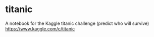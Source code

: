 # titanic

A notebook for the Kaggle titanic challenge (predict who will survive)
https://www.kaggle.com/c/titanic

